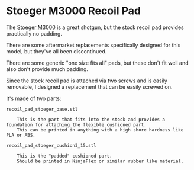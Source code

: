 Stoeger M3000 Recoil Pad
========================

The [Stoeger M3000](https://www.stoegerindustries.com/m3000-shotgun) is a great shotgun, but the stock recoil pad
provides practically no padding.

There are some aftermarket replacements specifically designed for this model, but they've all been discontinued.

There are some generic "one size fits all" pads, but these don't fit well and also don't provide much padding.

Since the stock recoil pad is attached via two screws and is easily removable, I designed a replacement that can be easily screwed on.

It's made of two parts:

    recoil_pad_stoeger_base.stl

        This is the part that fits into the stock and provides a foundation for attaching the flexible cushioned part.
        This can be printed in anything with a high shore hardness like PLA or ABS.

    recoil_pad_stoeger_cushion3_15.stl

        This is the "padded" cushioned part.
        Should be printed in NinjaFlex or similar rubber like material.
